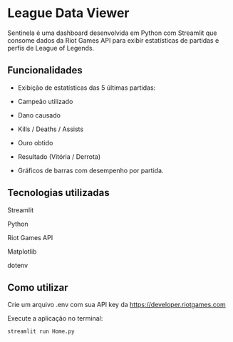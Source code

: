 
# League Data Viewer

Sentinela é uma dashboard desenvolvida em Python com Streamlit que consome dados da Riot Games API para exibir estatísticas de partidas e perfis de League of Legends.


## Funcionalidades

- Exibição de estatísticas das 5 últimas partidas:

- Campeão utilizado

- Dano causado

- Kills / Deaths / Assists

- Ouro obtido

- Resultado (Vitória / Derrota)

- Gráficos de barras com desempenho por partida.

## Tecnologias utilizadas
Streamlit

Python

Riot Games API

Matplotlib

dotenv

## Como utilizar

Crie um arquivo .env com sua API key da https://developer.riotgames.com

Execute a aplicação no terminal: 
   
    streamlit run Home.py




